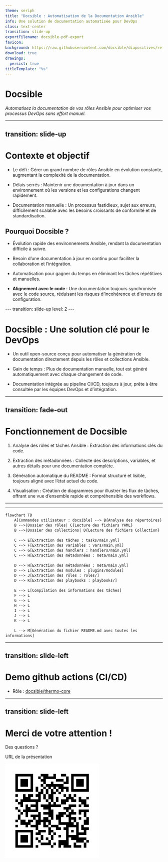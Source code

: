 ```yaml
---
theme: seriph
title: "Docsible : Automatisation de la Documentation Ansible"
info: Une solution de documentation automatisée pour DevOps
class: text-center
transition: slide-up
exportFilename: docsible-pdf-export
favicon: 
background: https://raw.githubusercontent.com/docsible/diapositives/refs/heads/main/background.jpg
download: true
drawings:
  persist: true
titleTemplate: "%s"
---
```


# **Docsible**

*Automatisez la documentation de vos rôles Ansible pour optimiser vos processus DevOps sans effort manuel.*

---
transition: slide-up
---

# Contexte et objectif
<v-click>

- <span v-mark.orange="1">Le défi</span> : Gérer un grand nombre de rôles Ansible en évolution constante, augmentant la complexité de la documentation.
</v-click>
<v-click>

- <span v-mark.orange="2">Délais serrés</span> : Maintenir une documentation à jour dans un environnement où les versions et les configurations changent rapidement.
</v-click>
<v-click>

- <span v-mark.orange="3">Documentation manuelle</span> : Un processus fastidieux, sujet aux erreurs, difficilement scalable avec les besoins croissants de conformité et de standardisation.
</v-click>

<v-click>

## Pourquoi Docsible ?
</v-click>
<v-click>

- <span v-mark.orange="5">Évolution rapide</span> des environnements Ansible, rendant la documentation difficile à suivre.
</v-click>
<v-click>

- Besoin d’une documentation <span v-mark.orange="6">à jour en continu</span> pour faciliter la collaboration et l’intégration.
</v-click>
<v-click>

- Automatisation pour <span v-mark.orange="7">gagner du temps</span> en éliminant les tâches répétitives et manuelles.
</v-click>
<v-click>

- <span v-mark.orange="8">**Alignement avec le code**</span> : Une documentation toujours synchronisée avec le code source, réduisant les risques d’incohérence et d'erreurs de configuration.
</v-click>
---
transition: slide-up
level: 2
---

# Docsible : Une solution clé pour le DevOps
<v-click>

- Un outil <span v-mark.orange="1">open-source</span> conçu pour automatiser la génération de documentation directement depuis les rôles et collections Ansible.
</v-click>
<v-click>

- <span v-mark.orange="2">Gain de temps</span> : Plus de documentation manuelle, tout est généré automatiquement avec chaque changement de code.
</v-click>
<v-click>

- Documentation <span v-mark.orange="3">intégrée au pipeline CI/CD</span>, toujours à jour, prête à être consultée par les équipes DevOps et d’intégration.
</v-click>

---
transition: fade-out
---

# Fonctionnement de Docsible
<v-click>

1. <span v-mark.orange="1">Analyse des rôles et tâches Ansible</span> : Extraction des informations clés du code.
</v-click>
<v-click>

2. <span v-mark.orange="2">Extraction des métadonnées</span> : Collecte des descriptions, variables, et autres détails pour une documentation complète.
</v-click>
<v-click>

3. <span v-mark.orange="3">Génération automatique du README</span> : Format structuré et lisible, toujours aligné avec l’état actuel du code.
</v-click>
<v-click>

4. <span v-mark.orange="4">Visualisation</span> : Création de diagrammes pour illustrer les flux de tâches, offrant une vue d’ensemble rapide et compréhensible des workflows.
</v-click>

---
---

```mermaid
flowchart TD
    A[Commandes utilisateur : docsible] --> B{Analyse des répertoires}
    B -->|Dossier des rôles| C{Lecture des fichiers YAML}
    B -->|Dossier des collections| D{Lecture des fichiers Collection}
    
    C --> E[Extraction des tâches : tasks/main.yml]
    C --> F[Extraction des variables : vars/main.yml]
    C --> G[Extraction des handlers : handlers/main.yml]
    C --> H[Extraction des métadonnées : meta/main.yml]
    
    D --> H[Extraction des métadonnées : meta/main.yml]
    D --> I[Extraction des modules : plugins/modules]
    D --> J[Extraction des rôles : roles/]
    D --> K[Extraction des playbooks : playbooks/]
    
    E --> L[Compilation des informations des tâches]
    F --> L
    G --> L
    H --> L
    I --> L
    J --> L
    K --> L
    
    L --> M[Génération du fichier README.md avec toutes les informations]
```

---
transition: slide-left
---

# Demo github actions (CI/CD)

- Rôle : [docsible/thermo-core](https://github.com/docsible/thermo-core)

---
transition: slide-left
---

# Merci de votre attention !

<v-click>Des questions ?</v-click>
<div class="mt-8">
</div>
<v-click>


URL de la présentation

</v-click>
<v-click>

<img width="300px" height="300px" src="https://raw.githubusercontent.com/docsible/diapositives/refs/heads/main/image.png" />

</v-click>
